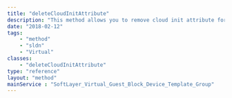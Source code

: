 ```yaml
---
title: "deleteCloudInitAttribute"
description: "This method allows you to remove cloud init attribute for a given image template. "
date: "2018-02-12"
tags:
    - "method"
    - "sldn"
    - "Virtual"
classes:
    - "deleteCloudInitAttribute"
type: "reference"
layout: "method"
mainService : "SoftLayer_Virtual_Guest_Block_Device_Template_Group"
---
```

